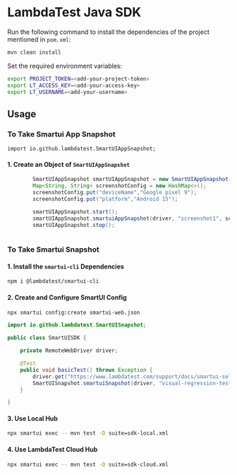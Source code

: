 # LambdaTest Java SDK


Run the following command to install the dependencies of the project mentioned in `pom.xml`:

```sh
mvn clean install
```

Set the required environment variables:

```sh
export PROJECT_TOKEN=<add-your-project-token>
export LT_ACCESS_KEY=<add-your-access-key>
export LT_USERNAME=<add-your-username>
```

## Usage

###  To Take Smartui App Snapshot
`import io.github.lambdatest.SmartUIAppSnapshot;`
#### 1. Create an Object of `SmartUIAppSnapshot`

```java
        SmartUIAppSnapshot smartUIAppSnapshot = new SmartUIAppSnapshot();
        Map<String, String> screenshotConfig = new HashMap<>();
        screenshotConfig.put("deviceName","Google pixel 9");
        screenshotConfig.put("platform","Android 15");

        smartUIAppSnapshot.start(); 
        smartUIAppSnapshot.smartuiAppSnapshot(driver, "screenshot1", screenshotConfig);
        smartUIAppSnapshot.stop();
    
```


### To Take Smartui Snapshot

#### 1. Install the `smartui-cli` Dependencies

```sh
npm i @lambdatest/smartui-cli
```

#### 2. Create and Configure SmartUI Config

```sh
npx smartui config:create smartui-web.json
```
```java
import io.github.lambdatest.SmartUISnapshot;

public class SmartUISDK {

    private RemoteWebDriver driver;

    @Test
    public void basicTest() throws Exception {
        driver.get("https://www.lambdatest.com/support/docs/smartui-selenium-java-sdk");
        SmartUISnapshot.smartuiSnapshot(driver, "visual-regression-testing");
    }

}
```

#### 3. Use Local Hub

```sh
npx smartui exec -- mvn test -D suite=sdk-local.xml
```

#### 4. Use LambdaTest Cloud Hub

```sh
npx smartui exec -- mvn test -D suite=sdk-cloud.xml
```
